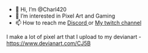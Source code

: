 - 👋 Hi, I’m @Charl420
- 👀 I’m interested in Pixel Art and Gaming
- 📫 How to reach me <a href="discord.gg/QRQU6YQzsm"> Discord </a> or <a href="twitch.tv/mushroom_beii"> My twitch channel </a>

I make a lot of pixel art that I upload to my devianart - https://www.devianart.com/CJ5B
